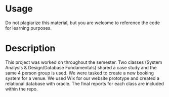 # Usage
Do not plagiarize this material, but you are welcome to reference the code for learning purposes.

# Description
This project was worked on throughout the semester. Two classes (System Analysis & Design/Database Fundamentals) shared a case study and the same 4 person group is used. 
We were tasked to create a new booking system for a venue. We used Wix for our website prototype and created a relational database with oracle. The final reports for each class are included within the repo.
